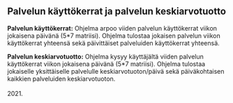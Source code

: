 ## Palvelun käyttökerrat ja palvelun keskiarvotuotto

**Palvelun käyttökerrat:** Ohjelma arpoo viiden palvelun käyttökerrat viikon jokaisena 
päivänä (5*7 matriisi). Ohjelma tulostaa jokaisen palvelun 
viikon käyttökerrat yhteensä sekä päivittäiset palveluiden 
käyttökerrat yhteensä.

**Palvelun keskiarvotuotto:** Ohjelma kysyy käyttäjältä viiden palvelun käyttökerrat viikon 
jokaisena päivänä (5*7 matriisi). Ohjelma tulostaa jokaiselle yksittäiselle 
palvelulle keskiarvotuoton/päivä sekä päiväkohtaisen kaikkien palveluiden 
keskiarvotuoton.
</br>
</br>
2021.